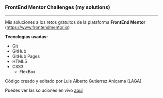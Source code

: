 ### FrontEnd Mentor Challenges (my solutions)

------------

Mis soluciones a los retos gratuitos de la plataforma **FrontEnd Mentor** (https://www.frontendmentor.io)

**Tecnologías usadas:**

* Git
* GitHub
* GitHub Pages
* HTML5
* CSS3
    <!-- * Less -->
    <!-- * Sass -->
    <!-- * Grid -->
    * FlexBox
<!-- * JavaScript -->
<!-- * JQuery -->
<!-- * Bootstrap -->

Código creado y editado por Luis Alberto Gutierrez Anicama (LAGA)

Puedes ver las soluciones en vivo [aquí](https://lagaxyz.github.io/FrontEnd-Mentor-Challenges/)
